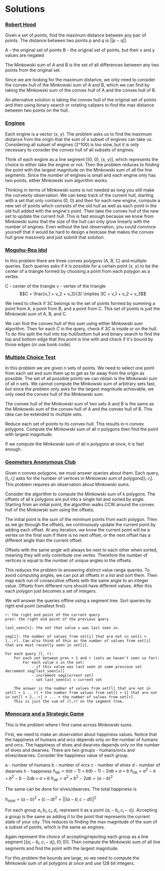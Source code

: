 # Solutions

### [Robert Hood](https://open.kattis.com/problems/roberthood)

Given a set of points, find the maximum distance between any pair of points. The distance between two points $p$ and $q$ is $||p - q||$.

A - the original set of points
B - the original set of points, but their x and y values are negated

The Minkowski sum of A and B is the set of all differences between any two points from the original set.

Since we are looking for the maximum distance, we only need to consider the convex hull of the Minkowski sum of A and B, which we can find by taking the Minkowski sum of the convex hull of A and the convex hull of B.

An alternative solution is taking the convex hull of the original set of points and then using binary search or rotating calipers to find the max distance between two points on the hull. 

### [Engines](https://atcoder.jp/contests/abc139/tasks/abc139_f)

Each engine is a vector (x, y). The problem asks us to find the maximum distance from the origin that the sum of a subset of engines can take us. Considering all subset of engines (2^100) is too slow, but it is only necessary to consider the convex hull of all subsets of engines.

Think of each engine as a line segment [(0, 0), (x, y)], which represents the choice to either take the engine or not. Then the problem reduces to finding the point with the largest magnitude on the Minkowski sum of all the line segments. Since the number of engines is small and each engine only has two points, either Minkowski sum algorithm works. 


Thinking in terms of Minkowski sums is not needed as long you still make the convexity observation. We can keep track of the current hull, starting with a set that only contains (0, 0) and then for each new engine, compute a new set of points which consists of the old hull as well as each point in the old hull added with the engine's point. Then take the convex hull of the new set to update the current hull. This is fast enough because we know from Minkowski sums that the size of the hull can only grow linearly with the number of engines. Even without the last observation, you could convince yourself that it would be hard to design a testcase that makes the convex hull grow massively and just submit that solution. 

### [Mogohu-Rea Idol](https://codeforces.com/contest/87/problem/E)

In this problem there are three convex polygons (A, B, C) and multiple queries. Each queries asks if it is possible for a certain point (x, y) to be the center of a triangle formed by choosing a point from each polygon as a vertex. 

C - center of the triangle
v - vertex of the triangle
$$C = \frac{v_1 + v_2 + v_3}{3} \implies 3C = v_1 + v_2 + v_3$$

We need to check if $3C$ belongs to the set of points formed by summing a point from A, a point from B, and a point from C. This set of points is just the Minkowski sum of A, B, and C. 

We can find the convex hull of this sum using either Minkowski sum algorithm. Then for each $C$ in the query, check if $3C$ is inside or on the hull. To do this split the hull into top hull/bottom hull and binary search to find the top and bottom edge that this point is line with and check if it's bound by those edges (or use book code).


### [Multiple Choice Test](http://usaco.org/index.php?page=viewproblem2&cpid=1190)
In this problem we are given n sets of points. We need to select one point from each set and sum them up to get as far away from the origin as possible. The set of all possible points we can obtain is the Minkowski sum of all n sets. We cannot compute the Minkowski sum of arbitrary sets fast, but since the problem only asks for the largest magnitude achievable, we only need the convex hull of the Minkowski sum. 

The convex hull of the Minkowski sum of two sets A and B is the same as the Minkowski sum of the convex hull of A and the convex hull of B. This idea can be extended to multiple sets. 

Reduce each set of points to its convex hull. This results in n convex polygons. Compute the Minkowski sum of all n polygons then find the point with largest magnitude. 

If we compute the Minkowski sum of all n polygons at once, it is fast enough. 

### [Geometers Anonymous Club](https://codeforces.com/contest/1195/problem/F)
Given n convex polygons, we must answer queries about them. Each query, $[l_i, r_i]$ asks for the number of vertices in Minkowski sum of polygons$[l_i .. r_i]$. This problem requires an observation about Minkowski sums. 

Consider the algorithm to compute the Minkowski sum of k polygons. The offsets of all k polygons are put into a single list and sorted by angle. Starting from an initial point, the algorithm walks CCW around the convex hull of the Minkowski sum using the offsets.

The initial point is the sum of the minimum points from each polygon. Then as we go through the offsets, we continuously update the current point by adding each offset. At any iteration, we know the current point will be a vertex on the final sum if there is no next offset, or the next offset has a different angle than the current offset.

Offsets with the same angle will always be next to each other when sorted, meaning they will only contribute one vertex. Therefore the number of vertices is equal to the number of unique angles in the offsets. 

This reduces the problem to answering distinct value range queries. To avoid computing angles, we can put all offsets in a list and sort them. Then map each run of consecutive offsets with the same angle to an integer value. Offsets from different runs should have different values. After this each polygon just becomes a set of integers.  

We will answer the queries offline using a segment tree. Sort queries by right end point (smallest first). 


```
r: the right end point of the current query
prev: the right end point of the previous query

last_seen[v]: the set that value v was last seen in. 

seg[i]: the number of values from set[i] that are not in set[i + 1...r]. Can also think of this as the number of values from set[i] that are most recently seen in set[i]. 

For each query (l, r):
    For each set between prev + 1 and r (sets we haven't seen so far):
        For each value v in the set: 
            - if this value was last seen at some previous set decrement seg[last_seen[v]]
            - increment seg[current set]
            - set last_seen[v] = current set 

    The answer is the number of values from set[l] that are not in set[l + 1 .. r] + the number from values from set[l + 1] that are not in set[l + 2...r] + ... + the number of values from set[r]. 
    This is just the sum of (l,r) on the segment tree. 
```


### [Monocarp and a Strategic Game](https://codeforces.com/contest/1841/problem/F)
This is the problem where I first came across Minkowski sums. 

First, we need to make an observation about happiness values. Notice that the happiness of humans and orcs depends only on the number of humans and orcs. The happiness of elves and dwarves depends only on the number of elves and dwarves. There are two groups - humans/orcs and elves/dwarves. Consider the happiness value of each group.

a - number of humans
b - number of orcs
c - number of elves
d - number of dwarves
h - happiness
$h_{ab} = a(a-1) + b(b - 1) - 2ab + a + b$
$h_{ab} = a^2 - a + b^2 - b - 2ab + a + b$
$h_{ab} = a^2 + b^2 - 2ab = (a-b)^2$

The same can be done for elves/dwarves. The total happiness is 

$h_{total} = (a-b)^2+(c-d)^2 = ||(a-b, c-d)||^2$

For each group $a_i, b_i, c_i, d_i$, represent it as a point $(a_i-b_i, c_i-d_i)$. Accepting a group is the same as adding it to the point that represents the current state of your city. This reduces to finding the max magnitude of the sum of a subset of points, which is the same as engines. 

Again represent the choice of accepting/rejecting each group as a line segment $[(a_i-b_i, c_i-d_i), (0,0)]$. Then compute the Minkowski sum of all line segments and find the point with the largest magnitude.

For this problem the bounds are large, so we need to compute the Minkowski sum of all polygons at once and use 128 bit integers. 

